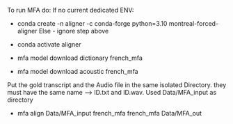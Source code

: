 To run MFA do:
If no current dedicated ENV: 
- conda create -n aligner -c conda-forge python=3.10 montreal-forced-aligner
Else - ignore step above

- conda activate aligner
- mfa model download dictionary french_mfa
- mfa model download acoustic french_mfa

Put the gold transcript and the Audio file in the same isolated Directory. they must have the same name --> ID.txt and ID.wav.
Used Data/MFA_input as directory
- mfa align Data/MFA_input french_mfa french_mfa Data/MFA_out

